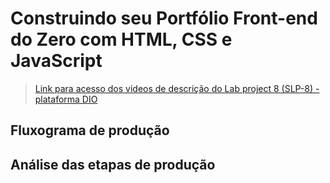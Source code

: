 # Construindo seu Portfólio Front-end do Zero com HTML, CSS e JavaScript

> [Link para acesso dos videos de descrição do Lab project 8 (SLP-8) - plataforma DIO](https://web.dio.me/project/construindo-seu-portfolio-front-end-do-zero/learning/81cbe4c1-6e9e-4ce3-be7d-412aef4efb24)

## Fluxograma de produção

## Análise das etapas de produção


